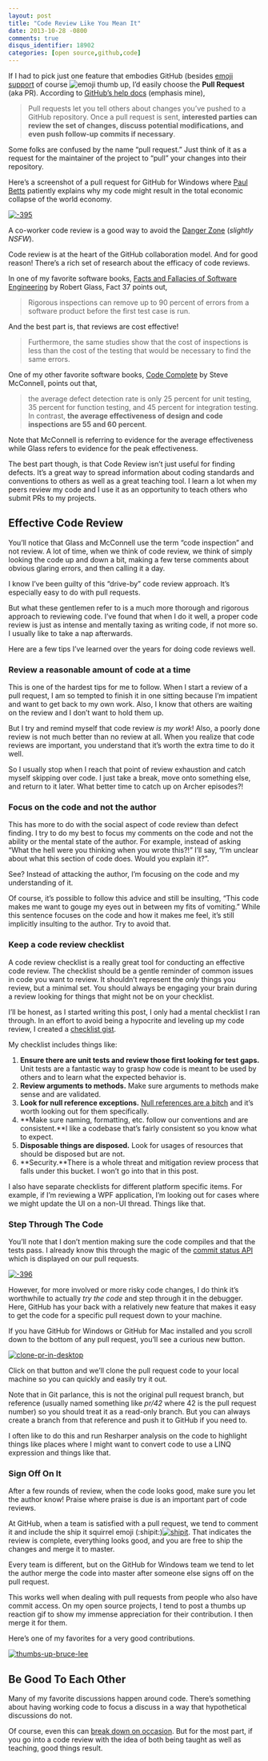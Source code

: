 ```yaml
---
layout: post
title: "Code Review Like You Mean It"
date: 2013-10-28 -0800
comments: true
disqus_identifier: 18902
categories: [open source,github,code]
---
```


If I had to pick just one feature that embodies GitHub (besides [emoji support](http://www.emoji-cheat-sheet.com/ "Emoji") of course ![emoji thumb up](http://haacked.com/images/haacked_com/WindowsLiveWriter/CodeReviewLikeABoss_D074/thumbsup_thumb.png), I’d easily choose the **Pull Request** (aka PR). According to [GitHub’s help docs](https://help.github.com/articles/using-pull-requests "Pull Requests") (emphasis mine),

> Pull requests let you tell others about changes you’ve pushed to a
> GitHub repository. Once a pull request is sent, **interested parties
> can review the set of changes, discuss potential modifications, and
> even push follow-up commits if necessary**.

Some folks are confused by the name “pull request.” Just think of it as a request for the maintainer of the project to “pull” your changes into their repository.

Here’s a screenshot of a pull request for GitHub for Windows where [Paul Betts](http://log.paulbetts.org "Paul Betts blog") patiently explains why my code might result in the total economic collapse of the world economy.

[![-395](http://haacked.com/images/haacked_com/WindowsLiveWriter/CodeReviewLikeABoss_D074/-395_thumb.png "-395")](http://haacked.com/images/haacked_com/WindowsLiveWriter/CodeReviewLikeABoss_D074/-395_2.png)

A co-worker code review is a good way to avoid the [Danger Zone](http://www.youtube.com/watch?v=8vuZ8jSVNUI "Danger Zone") (*slightly NSFW*).

Code review is at the heart of the GitHub collaboration model. And for good reason! There’s a rich set of research about the efficacy of code reviews.

In one of my favorite software books, [Facts and Fallacies of Software Engineering](http://www.amazon.com/gp/product/0321117425/ref=as_li_ss_tl?ie=UTF8&camp=1789&creative=390957&creativeASIN=0321117425&linkCode=as2&tag=youvebeenhaac-20 "Facts and Fallacies on Amazon.com") by Robert Glass, Fact 37 points out,

> Rigorous inspections can remove up to 90 percent of errors from a
> software product before the first test case is run.

And the best part is, that reviews are cost effective!

> Furthermore, the same studies show that the cost of inspections is
> less than the cost of the testing that would be necessary to find the
> same errors.

One of my other favorite software books, [Code Complete](http://www.amazon.com/gp/product/0735619670/ref=as_li_ss_tl?ie=UTF8&camp=1789&creative=390957&creativeASIN=0735619670&linkCode=as2&tag=youvebeenhaac-20 "Code Complete") by Steve McConnell, points out that,

> the average defect detection rate is only 25 percent for unit testing,
> 35 percent for function testing, and 45 percent for integration
> testing. In contrast, **the average effectiveness of design and code
> inspections are 55 and 60 percent**.

Note that McConnell is referring to evidence for the average effectiveness while Glass refers to evidence for the peak effectiveness.

The best part though, is that Code Review isn’t just useful for finding defects. It’s a great way to spread information about coding standards and conventions to others as well as a great teaching tool. I learn a lot when my peers review my code and I use it as an opportunity to teach others who submit PRs to my projects.

Effective Code Review
---------------------

You’ll notice that Glass and McConnell use the term “code inspection” and not review. A lot of time, when we think of code review, we think of simply looking the code up and down a bit, making a few terse comments about obvious glaring errors, and then calling it a day.

I know I’ve been guilty of this “drive-by” code review approach. It’s especially easy to do with pull requests.

But what these gentlemen refer to is a much more thorough and rigorous approach to reviewing code. I’ve found that when I do it well, a proper code review is just as intense and mentally taxing as writing code, if not more so. I usually like to take a nap afterwards.

Here are a few tips I’ve learned over the years for doing code reviews well.

### Review a reasonable amount of code at a time

This is one of the hardest tips for me to follow. When I start a review of a pull request, I am so tempted to finish it in one sitting because I’m impatient and want to get back to my own work. Also, I know that others are waiting on the review and I don’t want to hold them up.

But I try and remind myself that code review *is my work*! Also, a poorly done review is not much better than no review at all. When you realize that code reviews are important, you understand that it’s worth the extra time to do it well.

So I usually stop when I reach that point of review exhaustion and catch myself skipping over code. I just take a break, move onto something else, and return to it later. What better time to catch up on Archer episodes?!

### Focus on the code and not the author

This has more to do with the social aspect of code review than defect finding. I try to do my best to focus my comments on the code and not the ability or the mental state of the author. For example, instead of asking “What the hell were you thinking when you wrote this?!” I’ll say, “I’m unclear about what this section of code does. Would you explain it?”.

See? Instead of attacking the author, I’m focusing on the code and my understanding of it.

Of course, it’s possible to follow this advice and still be insulting, “This code makes me want to gouge my eyes out in between my fits of vomiting.” While this sentence focuses on the code and how it makes me feel, it’s still implicitly insulting to the author. Try to avoid that.

### Keep a code review checklist

A code review checklist is a really great tool for conducting an effective code review. The checklist should be a gentle reminder of
common issues in code you want to review. It shouldn’t represent the *only* things you review, but a minimal set. You should always be
engaging your brain during a review looking for things that might not be on your checklist.

I’ll be honest, as I started writing this post, I only had a mental checklist I ran through. In an effort to avoid being a hypocrite and leveling up my code review, I created a [checklist gist](https://gist.github.com/Haacked/7204241 "Code Review Checklist").

My checklist includes things like:

1.  **Ensure there are unit tests and review those first looking for
    test gaps.** Unit tests are a fantastic way to grasp how code is
    meant to be used by others and to learn what the expected behavior
    is.
2.  **Review arguments to methods.** Make sure arguments to methods make
    sense and are validated.
3.  **Look for null reference exceptions.** [Null references are a
    bitch](http://haacked.com/archive/2013/01/05/mitigate-the-billion-dollar-mistake-with-aspects.aspx "Mitigate the billion dollar mistake")
    and it’s worth looking out for them specifically.
4.  **Make sure naming, formatting, etc. follow our conventions and are
    consistent.**I like a codebase that’s fairly consistent so you know
    what to expect.
5.  **Disposable things are disposed.** Look for usages of resources
    that should be disposed but are not.
6.  **Security.**There is a whole threat and mitigation review process
    that falls under this bucket. I won’t go into that in this post.

I also have separate checklists for different platform specific items. For example, if I’m reviewing a WPF application, I’m looking out for cases where we might update the UI on a non-UI thread. Things like that.

### Step Through The Code

You’ll note that I don’t mention making sure the code compiles and that the tests pass. I already know this through the magic of the [commit status API](https://github.com/blog/1227-commit-status-api "Commit Status API") which is displayed on our pull requests.

[![-396](http://haacked.com/images/haacked_com/WindowsLiveWriter/CodeReviewLikeABoss_D074/-396_thumb.png "-396")](http://haacked.com/images/haacked_com/WindowsLiveWriter/CodeReviewLikeABoss_D074/-396_2.png)

However, for more involved or more risky code changes, I do think it’s worthwhile to actually *try the code* and step through it in the debugger. Here, GitHub has your back with a relatively new feature that makes it easy to get the code for a specific pull request down to your machine.

If you have GitHub for Windows or GitHub for Mac installed and you scroll down to the bottom of any pull request, you’ll see a curious new button.

[![clone-pr-in-desktop](http://haacked.com/images/haacked_com/WindowsLiveWriter/CodeReviewLikeABoss_D074/clone-pr-in-desktop_thumb.png "clone-pr-in-desktop")](http://haacked.com/images/haacked_com/WindowsLiveWriter/CodeReviewLikeABoss_D074/clone-pr-in-desktop_2.png)

Click on that button and we’ll clone the pull request code to your local machine so you can quickly and easily try it out.

Note that in Git parlance, this is not the original pull request branch, but reference (usually named something like *pr/42* where 42 is the pull request number) so you should treat it as a read-only branch. But you can always create a branch from that reference and push it to GitHub if you need to.

I often like to do this and run Resharper analysis on the code to highlight things like places where I might want to convert code to use a LINQ expression and things like that.

### Sign Off On It

After a few rounds of review, when the code looks good, make sure you let the author know! Praise where praise is due is an important part of code reviews.

At GitHub, when a team is satisfied with a pull request, we tend to comment it and include the ship it squirrel emoji
(:shipit:)[![shipit](http://haacked.com/images/haacked_com/WindowsLiveWriter/CodeReviewLikeABoss_D074/shipit_thumb.png "shipit")](http://haacked.com/images/haacked_com/WindowsLiveWriter/CodeReviewLikeABoss_D074/shipit_2.png). That indicates the review is complete, everything looks good, and you are free to ship the changes and merge it to master.

Every team is different, but on the GitHub for Windows team we tend to let the author merge the code into master after someone else signs off on the pull request.

This works well when dealing with pull requests from people who also have commit access. On my open source projects, I tend to post a thumbs up reaction gif to show my immense appreciation for their contribution. I then merge it for them.

Here’s one of my favorites for a very good contributions.

[![thumbs-up-bruce-lee](http://haacked.com/images/haacked_com/WindowsLiveWriter/CodeReviewLikeABoss_D074/thumbs-up-bruce-lee_thumb.gif "thumbs-up-bruce-lee")](http://haacked.com/images/haacked_com/WindowsLiveWriter/CodeReviewLikeABoss_D074/thumbs-up-bruce-lee_2.gif)

Be Good To Each Other
---------------------

Many of my favorite discussions happen around code. There’s something about having working code to focus a discuss in a way that hypothetical discussions do not.

Of course, even this can [break down on occasion](https://github.com/twbs/bootstrap/issues/3057 "Semicolongate"). But for the most part, if you go into a code review with the idea of both being taught as well as teaching, good things result.

